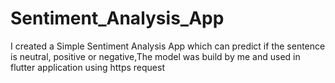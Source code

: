 # Sentiment_Analysis_App
 I created a Simple Sentiment Analysis App which can predict if the sentence is neutral, positive or negative,The model was build by me and used in flutter application using https request  
